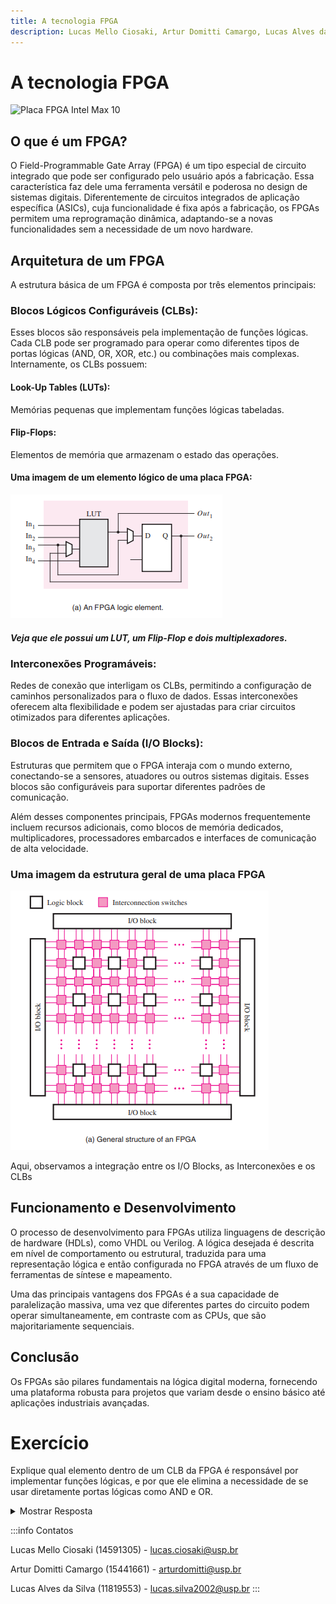 ```yaml
---
title: A tecnologia FPGA
description: Lucas Mello Ciosaki, Artur Domitti Camargo, Lucas Alves da Silva
---
```


# A tecnologia FPGA
![Placa FPGA Intel Max 10](https://www.intel.com.br/content/dam/www/central-libraries/us/en/images/max-10-dev-kit-top-photo.jpg.rendition.intel.web.480.270.jpg)
## O que é um FPGA?
O Field-Programmable Gate Array (FPGA) é um tipo especial de circuito integrado que pode ser configurado pelo usuário após a fabricação. Essa característica faz dele uma ferramenta versátil e poderosa no design de sistemas digitais. Diferentemente de circuitos integrados de aplicação específica (ASICs), cuja funcionalidade é fixa após a fabricação, os FPGAs permitem uma reprogramação dinâmica, adaptando-se a novas funcionalidades sem a necessidade de um novo hardware.

## Arquitetura de um FPGA

A estrutura básica de um FPGA é composta por três elementos principais:

### Blocos Lógicos Configuráveis (CLBs):
  Esses blocos são responsáveis pela implementação de funções lógicas. Cada CLB pode ser programado para operar como diferentes tipos de portas lógicas (AND, OR, XOR, etc.) ou combinações mais complexas. Internamente, os CLBs possuem:

  #### Look-Up Tables (LUTs): 
  Memórias pequenas que implementam funções lógicas tabeladas.
  #### Flip-Flops: 
  Elementos de memória que armazenam o estado das operações.


  #### Uma imagem de um elemento lógico de uma placa FPGA:
  ![Elemento lógico de uma placa FPGA](../../../images/fpga_logic_element.png)
  
  ##### Veja que ele possui um LUT, um Flip-Flop e dois multiplexadores.
### Interconexões Programáveis:
  Redes de conexão que interligam os CLBs, permitindo a configuração de caminhos personalizados para o fluxo de dados. Essas interconexões oferecem alta flexibilidade e podem ser ajustadas para criar circuitos otimizados para diferentes aplicações.

### Blocos de Entrada e Saída (I/O Blocks):
  Estruturas que permitem que o FPGA interaja com o mundo externo, conectando-se a sensores, atuadores ou outros sistemas digitais. Esses blocos são configuráveis para suportar  diferentes padrões de comunicação.

Além desses componentes principais, FPGAs modernos frequentemente incluem recursos adicionais, como blocos de memória dedicados, multiplicadores, processadores embarcados e interfaces de comunicação de alta velocidade.


### Uma imagem da estrutura geral de uma placa FPGA
![Estrutura geral de uma placa FPGA](../../../images/fpga_general_structure.png)

Aqui, observamos a integração entre os I/O Blocks, as Interconexões e os CLBs

## Funcionamento e Desenvolvimento
O processo de desenvolvimento para FPGAs utiliza linguagens de descrição de hardware (HDLs), como VHDL ou Verilog. A lógica desejada é descrita em nível de comportamento ou estrutural, traduzida para uma representação lógica e então configurada no FPGA através de um fluxo de ferramentas de síntese e mapeamento.

Uma das principais vantagens dos FPGAs é a sua capacidade de paralelização massiva, uma vez que diferentes partes do circuito podem operar simultaneamente, em contraste com as CPUs, que são majoritariamente sequenciais.

## Conclusão
Os FPGAs são pilares fundamentais na lógica digital moderna, fornecendo uma plataforma robusta para projetos que variam desde o ensino básico até aplicações industriais avançadas. 

# Exercício
Explique qual elemento dentro de um CLB da FPGA é responsável por implementar funções lógicas, e por que ele elimina a necessidade de se usar diretamente portas lógicas como AND e OR.

<details>
  <summary>Mostrar Resposta</summary>

**Elemento responsável:**  
As LUTs (Look-Up Tables) são os elementos responsáveis por implementar funções lógicas em FPGAs.

**Explicação:**  
As LUTs funcionam como tabelas pré-configuradas que armazenam os resultados de funções lógicas para todas as combinações possíveis das entradas. Isso elimina a necessidade de implementar diretamente portas lógicas individuais (como AND ou OR), porque qualquer função lógica pode ser representada pela configuração apropriada da LUT.

Por exemplo, uma LUT de 4 entradas pode implementar qualquer função lógica de 4 variáveis ao simplesmente configurar seus valores de saída para cada combinação de entrada.

</details>
  
:::info Contatos

Lucas Mello Ciosaki (14591305) - lucas.ciosaki@usp.br

Artur Domitti Camargo (15441661) - arturdomitti@usp.br

Lucas Alves da Silva (11819553) - lucas.silva2002@usp.br
:::
